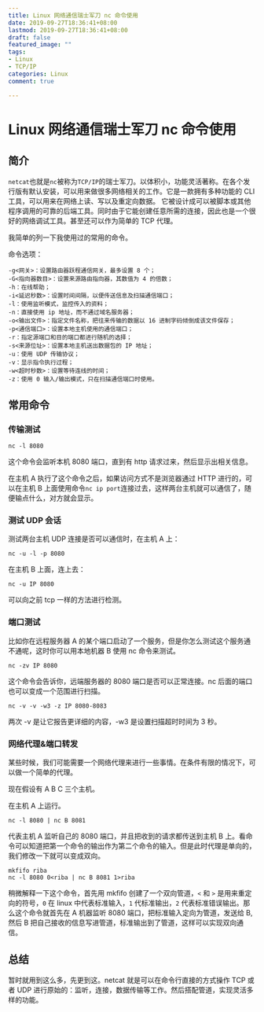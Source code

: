 ```yaml
---
title: Linux 网络通信瑞士军刀 nc 命令使用
date: 2019-09-27T18:36:41+08:00
lastmod: 2019-09-27T18:36:41+08:00
draft: false
featured_image: ""
tags:
- Linux
- TCP/IP
categories: Linux
comment: true

---
```


# Linux 网络通信瑞士军刀 nc 命令使用

## 简介

`netcat`也就是`nc`被称为`TCP/IP`的瑞士军刀。以体积小，功能灵活著称。在各个发行版有默认安装，可以用来做很多网络相关的工作。它是一款拥有多种功能的 CLI 工具，可以用来在网络上读、写以及重定向数据。 它被设计成可以被脚本或其他程序调用的可靠的后端工具。同时由于它能创建任意所需的连接，因此也是一个很好的网络调试工具。甚至还可以作为简单的 TCP 代理。

我简单的列一下我使用过的常用的命令。

命令选项：

```shell
-g<网关>：设置路由器跃程通信网关，最多设置 8 个；
-G<指向器数目>：设置来源路由指向器，其数值为 4 的倍数；
-h：在线帮助；
-i<延迟秒数>：设置时间间隔，以便传送信息及扫描通信端口；
-l：使用监听模式，监控传入的资料；
-n：直接使用 ip 地址，而不通过域名服务器；
-o<输出文件>：指定文件名称，把往来传输的数据以 16 进制字码倾倒成该文件保存；
-p<通信端口>：设置本地主机使用的通信端口；
-r：指定源端口和目的端口都进行随机的选择；
-s<来源位址>：设置本地主机送出数据包的 IP 地址；
-u：使用 UDP 传输协议；
-v：显示指令执行过程；
-w<超时秒数>：设置等待连线的时间；
-z：使用 0 输入/输出模式，只在扫描通信端口时使用。
```

## 常用命令

### 传输测试

```shell
nc -l 8080
```

这个命令会监听本机 8080 端口，直到有 http 请求过来，然后显示出相关信息。

在主机 A 执行了这个命令之后，如果访问方式不是浏览器通过 HTTP 进行的，可以在主机 B 上面使用命令`nc ip port`连接过去，这样两台主机就可以通信了，随便输点什么，对方就会显示。

### 测试 UDP 会话

测试两台主机 UDP 连接是否可以通信时，在主机 A 上：

```shell
nc -u -l -p 8080
```

在主机 B 上面，连上去：

```shell
nc -u IP 8080
```

可以向之前 tcp 一样的方法进行检测。

### 端口测试

比如你在远程服务器 A 的某个端口启动了一个服务，但是你怎么测试这个服务通不通呢，这时你可以用本地机器 B 使用 nc 命令来测试。

```shell
nc -zv IP 8080
```

这个命令会告诉你，远端服务器的 8080 端口是否可以正常连接。nc 后面的端口也可以变成一个范围进行扫描。

```shell
nc -v -v -w3 -z IP 8080-8083
```

两次 -v 是让它报告更详细的内容，-w3 是设置扫描超时时间为 3 秒。

### 网络代理&端口转发

某些时候，我们可能需要一个网络代理来进行一些事情。在条件有限的情况下，可以做一个简单的代理。

现在假设有 A B C 三个主机。

在主机 A 上运行。

```shell
nc -l 8080 | nc B 8081
```

代表主机 A 监听自己的 8080 端口，并且把收到的请求都传送到主机 B 上。看命令可以知道把第一个命令的输出作为第二个命令的输入。但是此时代理是单向的，我们修改一下就可以变成双向。

```shell
mkfifo riba
nc -l 8080 0<riba | nc B 8081 1>riba
```

稍微解释一下这个命令，首先用 mkfifo 创建了一个双向管道，`<` 和 `>` 是用来重定向的符号，`0` 在 linux 中代表标准输入，`1` 代标准输出，`2` 代表标准错误输出。那么这个命令就首先在 A 机器监听 8080 端口，把标准输入定向为管道，发送给 B, 然后 B 把自己接收的信息写进管道，标准输出到了管道，这样可以实现双向通信。

## 总结

暂时就用到这么多，先更到这。netcat 就是可以在命令行直接的方式操作 TCP 或者 UDP 进行原始的：监听，连接，数据传输等工作。然后搭配管道，实现灵活多样的功能。